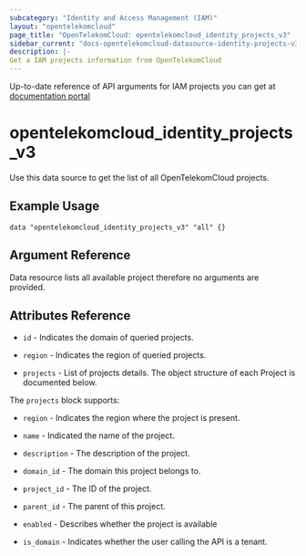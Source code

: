 ```yaml
---
subcategory: "Identity and Access Management (IAM)"
layout: "opentelekomcloud"
page_title: "OpenTelekomCloud: opentelekomcloud_identity_projects_v3"
sidebar_current: "docs-opentelekomcloud-datasource-identity-projects-v3"
description: |-
Get a IAM projects information from OpenTelekomCloud
---
```


Up-to-date reference of API arguments for IAM projects you can get at
[documentation portal](https://docs.otc.t-systems.com/identity-access-management/api-ref/apis/project_management/querying_project_information_based_on_the_specified_criteria.html#en-us-topic-0057845625)

# opentelekomcloud_identity_projects_v3

Use this data source to get the list of all OpenTelekomCloud projects.

## Example Usage

```hcl
data "opentelekomcloud_identity_projects_v3" "all" {}
```


## Argument Reference

Data resource lists all available project therefore no arguments are provided.

## Attributes Reference

* `id` - Indicates the domain of queried projects.

* `region` - Indicates the region of queried projects.

* `projects` - List of projects details. The object structure of each Project is documented below.

The `projects` block supports:

* `region` - Indicates the region where the project is present.

* `name` - Indicated the name of the project.

* `description` - The description of the project.

* `domain_id` - The domain this project belongs to.

* `project_id` - The ID of the project.

* `parent_id` - The parent of this project.

* `enabled` - Describes whether the project is available

* `is_domain` - Indicates whether the user calling the API is a tenant.
